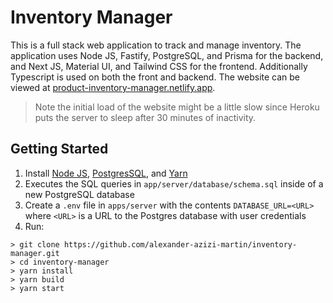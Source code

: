 # Inventory Manager

This is a full stack web application to track and manage inventory. The application uses Node JS, Fastify, PostgreSQL, and Prisma for the backend, and Next JS, Material UI, and Tailwind CSS for the frontend. Additionally Typescript is used on both the front and backend. The website can be viewed at [product-inventory-manager.netlify.app](https://product-inventory-manager.netlify.app). 

> Note the initial load of the website might be a little slow since Heroku puts the server to sleep after 30 minutes of inactivity.

## Getting Started

1. Install [Node JS](https://nodejs.org/en/download/), [PostgresSQL](https://www.postgresql.org/download/), and [Yarn](https://classic.yarnpkg.com/en/docs/install#windows-stable) 
2. Executes the SQL queries in `app/server/database/schema.sql` inside of a new PostgreSQL database
3. Create a `.env` file in `apps/server` with the contents `DATABASE_URL=<URL>` where `<URL>` is a URL to the Postgres database with user credentials
4. Run: 
```
> git clone https://github.com/alexander-azizi-martin/inventory-manager.git
> cd inventory-manager
> yarn install
> yarn build
> yarn start
```

